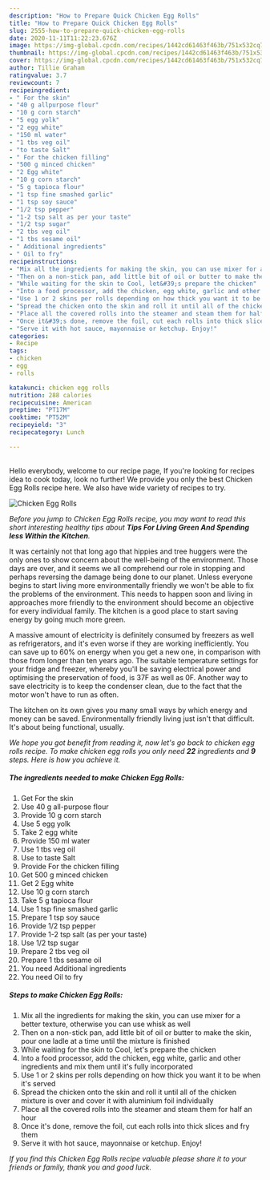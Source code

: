 ```yaml
---
description: "How to Prepare Quick Chicken Egg Rolls"
title: "How to Prepare Quick Chicken Egg Rolls"
slug: 2555-how-to-prepare-quick-chicken-egg-rolls
date: 2020-11-11T11:22:23.676Z
image: https://img-global.cpcdn.com/recipes/1442cd61463f463b/751x532cq70/chicken-egg-rolls-recipe-main-photo.jpg
thumbnail: https://img-global.cpcdn.com/recipes/1442cd61463f463b/751x532cq70/chicken-egg-rolls-recipe-main-photo.jpg
cover: https://img-global.cpcdn.com/recipes/1442cd61463f463b/751x532cq70/chicken-egg-rolls-recipe-main-photo.jpg
author: Tillie Graham
ratingvalue: 3.7
reviewcount: 7
recipeingredient:
- " For the skin"
- "40 g allpurpose flour"
- "10 g corn starch"
- "5 egg yolk"
- "2 egg white"
- "150 ml water"
- "1 tbs veg oil"
- "to taste Salt"
- " For the chicken filling"
- "500 g minced chicken"
- "2 Egg white"
- "10 g corn starch"
- "5 g tapioca flour"
- "1 tsp fine smashed garlic"
- "1 tsp soy sauce"
- "1/2 tsp pepper"
- "1-2 tsp salt as per your taste"
- "1/2 tsp sugar"
- "2 tbs veg oil"
- "1 tbs sesame oil"
- " Additional ingredients"
- " Oil to fry"
recipeinstructions:
- "Mix all the ingredients for making the skin, you can use mixer for a better texture, otherwise you can use whisk as well"
- "Then on a non-stick pan, add little bit of oil or butter to make the skin, pour one ladle at a time until the mixture is finished"
- "While waiting for the skin to Cool, let&#39;s prepare the chicken"
- "Into a food processor, add the chicken, egg white, garlic and other ingredients and mix them until it&#39;s fully incorporated"
- "Use 1 or 2 skins per rolls depending on how thick you want it to be when it&#39;s served"
- "Spread the chicken onto the skin and roll it until all of the chicken mixture is over and cover it with aluminium foil individually"
- "Place all the covered rolls into the steamer and steam them for half an hour"
- "Once it&#39;s done, remove the foil, cut each rolls into thick slices and fry them"
- "Serve it with hot sauce, mayonnaise or ketchup. Enjoy!"
categories:
- Recipe
tags:
- chicken
- egg
- rolls

katakunci: chicken egg rolls 
nutrition: 288 calories
recipecuisine: American
preptime: "PT17M"
cooktime: "PT52M"
recipeyield: "3"
recipecategory: Lunch

---
```

<br>
Hello everybody, welcome to our recipe page, If you're looking for recipes idea to cook today, look no further! We provide you only the best Chicken Egg Rolls recipe here. We also have wide variety of recipes to try.
<br>


![Chicken Egg Rolls](https://img-global.cpcdn.com/recipes/1442cd61463f463b/751x532cq70/chicken-egg-rolls-recipe-main-photo.jpg)

<i>Before you jump to Chicken Egg Rolls recipe, you may want to read this short interesting healthy tips about 
<strong>Tips For Living Green And Spending less Within the Kitchen</strong>.</i>
</br>

It was certainly not that long ago that hippies and tree huggers were the only ones to show concern about the well-being of the environment. Those days are over, and it seems we all comprehend our role in stopping and perhaps reversing the damage being done to our planet. Unless everyone begins to start living more environmentally friendly we won't be able to fix the problems of the environment. This needs to happen soon and living in approaches more friendly to the environment should become an objective for every individual family. The kitchen is a good place to start saving energy by going much more green.

A massive amount of electricity is definitely consumed by freezers as well as refrigerators, and it's even worse if they are working inefficiently. You can save up to 60% on energy when you get a new one, in comparison with those from longer than ten years ago. The suitable temperature settings for your fridge and freezer, whereby you'll be saving electrical power and optimising the preservation of food, is 37F as well as 0F. Another way to save electricity is to keep the condenser clean, due to the fact that the motor won't have to run as often.

The kitchen on its own gives you many small ways by which energy and money can be saved. Environmentally friendly living just isn't that difficult. It's about being functional, usually.


<i>We hope you got benefit from reading it, now let's go back to chicken egg rolls recipe. To make chicken egg rolls you only need <strong>22</strong> ingredients and <strong>9</strong> steps. Here is how you achieve it.
</i>

##### The ingredients needed to make Chicken Egg Rolls:

1. Get  For the skin
1. Use 40 g all-purpose flour
1. Provide 10 g corn starch
1. Use 5 egg yolk
1. Take 2 egg white
1. Provide 150 ml water
1. Use 1 tbs veg oil
1. Use to taste Salt
1. Provide  For the chicken filling
1. Get 500 g minced chicken
1. Get 2 Egg white
1. Use 10 g corn starch
1. Take 5 g tapioca flour
1. Use 1 tsp fine smashed garlic
1. Prepare 1 tsp soy sauce
1. Provide 1/2 tsp pepper
1. Provide 1-2 tsp salt (as per your taste)
1. Use 1/2 tsp sugar
1. Prepare 2 tbs veg oil
1. Prepare 1 tbs sesame oil
1. You need  Additional ingredients
1. You need  Oil to fry


##### Steps to make Chicken Egg Rolls:

1. Mix all the ingredients for making the skin, you can use mixer for a better texture, otherwise you can use whisk as well
1. Then on a non-stick pan, add little bit of oil or butter to make the skin, pour one ladle at a time until the mixture is finished
1. While waiting for the skin to Cool, let&#39;s prepare the chicken
1. Into a food processor, add the chicken, egg white, garlic and other ingredients and mix them until it&#39;s fully incorporated
1. Use 1 or 2 skins per rolls depending on how thick you want it to be when it&#39;s served
1. Spread the chicken onto the skin and roll it until all of the chicken mixture is over and cover it with aluminium foil individually
1. Place all the covered rolls into the steamer and steam them for half an hour
1. Once it&#39;s done, remove the foil, cut each rolls into thick slices and fry them
1. Serve it with hot sauce, mayonnaise or ketchup. Enjoy!


<i>If you find this Chicken Egg Rolls recipe valuable please share it to your friends or family, thank you and good luck.</i>
